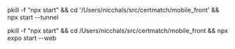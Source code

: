 pkill -f "npx start" && cd '/Users/nicchals/src/certmatch/mobile_front' && npx start --tunnel


pkill -f "npx start" && cd /Users/nicchals/src/certmatch/mobile_front && npx expo start --web
